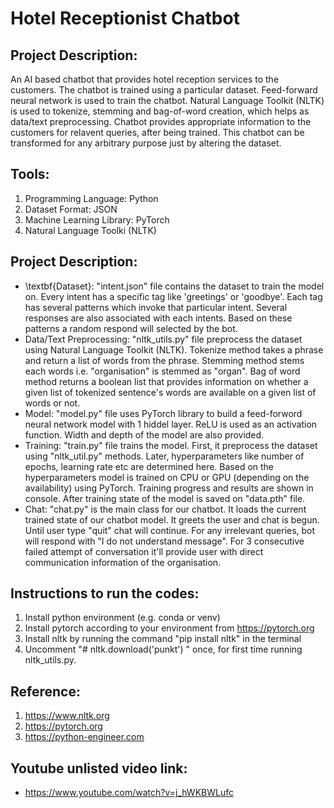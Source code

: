 # Hotel Receptionist Chatbot

## Project Description:
An AI based chatbot that provides hotel reception services to the customers. The chatbot is trained using a particular dataset. Feed-forward neural network is used to train
the chatbot. Natural Language Toolkit (NLTK) is used to tokenize, stemming and bag-of-word creation, which helps as data/text preprocessing. Chatbot provides appropriate information to the customers for relavent queries, after being trained. This chatbot can be transformed for any arbitrary purpose just by altering the dataset.

## Tools:
1. Programming Language: Python
2. Dataset Format: JSON
3. Machine Learning Library: PyTorch
4. Natural Language Toolki (NLTK)

## Project Description:
* \textbf{Dataset}: "intent.json" file contains the dataset to train the model on. Every intent has a specific tag like 'greetings' or 'goodbye'. Each tag has several patterns which invoke
that particular intent. Several responses are also associated with each intents. Based on these patterns a random respond will selected by the bot.
* Data/Text Preprocessing: "nltk_utils.py" file preprocess the dataset using Natural Language Toolkit (NLTK). Tokenize method takes a phrase and return a list of words from the 
phrase. Stemming method stems each words i.e. "organisation" is stemmed as "organ". Bag of word method returns a boolean list that provides information on whether a given list 
of tokenized sentence's words are available on a given list of words or not.
* Model: "model.py" file uses PyTorch library to build a feed-forword neural network model with 1 hiddel layer. ReLU is used as an activation function. Width and depth of the 
model are also provided.
* Training: "train.py" file trains the model. First, it preprocess the dataset using "nltk_util.py" methods. Later, hyperparameters like number of epochs, learning rate etc are 
determined here. Based on the hyperparameters model is trained on CPU or GPU (depending on the availability) using PyTorch. Training progress and results are shown in console. 
After training state of the model is saved on "data.pth" file. 
* Chat: "chat.py" is the main class for our chatbot. It loads the current trained state of our chatbot model. It greets the user and chat is begun. Until user type "quit" chat 
will continue. For any irrelevant queries, bot will respond with "I do not understand message". For 3 consecutive failed attempt of conversation it'll provide user with direct 
communication information of the organisation.

## Instructions to run the codes: 
1. Install python environment (e.g. conda or venv) 
2. Install pytorch according to your environment from https://pytorch.org 
3. Install nltk by running the command "pip install nltk" in the terminal 
4. Uncomment "# nltk.download('punkt') " once, for first time running nltk_utils.py.  

## Reference: 
1. https://www.nltk.org 
2. https://pytorch.org
3. https://python-engineer.com

## Youtube unlisted video link:
* https://www.youtube.com/watch?v=j_hWKBWLufc
